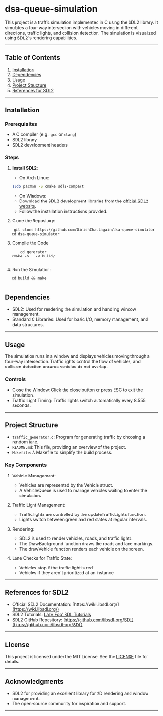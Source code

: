 # dsa-queue-simulation


This project is a traffic simulation implemented in C using the SDL2 library. It simulates a four-way intersection with vehicles moving in different directions, traffic lights, and collision detection. The simulation is visualized using SDL2's rendering capabilities.

---

## Table of Contents
1. [Installation](#installation)
2. [Dependencies](#dependencies)
3. [Usage](#usage)
4. [Project Structure](#project-structure)
5. [References for SDL2](#references-for-sdl2)

---

## Installation

### Prerequisites
- A C compiler (e.g., `gcc` or `clang`)
- SDL2 library
- SDL2 development headers

### Steps
1. **Install SDL2**:
    - On Arch Linux:
     ```bash
     sudo pacman -S cmake sdl2-compact
     ```
     
    - On Windows:
     - Download the SDL2 development libraries from the [official SDL2 website](https://www.libsdl.org/download-2.0.php).
     - Follow the installation instructions provided.

2. Clone the Repository:
```
    git clone https://github.com/GirishChaulagain/dsa-queue-simulator
   cd dsa-queue-simulator
```
3. Compile the Code:
```
       cd generator
   cmake -S . -B build/
   
```

4. Run the Simulation:
```
   cd build && make
   
```

## Dependencies

- SDL2: Used for rendering the simulation and handling window management.
- Standard C Libraries: Used for basic I/O, memory management, and data structures.

---

## Usage

The simulation runs in a window and displays vehicles moving through a four-way intersection. Traffic lights control the flow of vehicles, and collision detection ensures vehicles do not overlap.

### Controls
- Close the Window: Click the close button or press ESC to exit the simulation.
- Traffic Light Timing: Traffic lights switch automatically every 8.555 seconds.

---

## Project Structure

- `traffic_generator.c`: Program for generating traffic by choosing a random lane.
- `README.md`: This file, providing an overview of the project.
- `Makefile`: A Makefile to simplify the build process.

### Key Components
1. Vehicle Management:
   - Vehicles are represented by the Vehicle struct.
   - A VehicleQueue is used to manage vehicles waiting to enter the simulation.

2. Traffic Light Management:
   - Traffic lights are controlled by the updateTrafficLights function.
   - Lights switch between green and red states at regular intervals.

3. Rendering:
   - SDL2 is used to render vehicles, roads, and traffic lights.
   - The DrawBackground function draws the roads and lane markings.
   - The drawVehicle function renders each vehicle on the screen.

4. Lane Checks for Traffic State:
   - Vehicles stop if the traffic light is red.
   - Vehicles if they aren't prioritized at an instance.

---

## References for SDL2

- Official SDL2 Documentation: [https://wiki.libsdl.org/](https://wiki.libsdl.org/)
- SDL2 Tutorials: [Lazy Foo' SDL Tutorials](https://lazyfoo.net/tutorials/SDL/)
- SDL2 GitHub Repository: [https://github.com/libsdl-org/SDL](https://github.com/libsdl-org/SDL)

---

## License

This project is licensed under the MIT License. See the [LICENSE](LICENSE) file for details.

---

## Acknowledgments

- SDL2 for providing an excellent library for 2D rendering and window management.
- The open-source community for inspiration and support.

---
